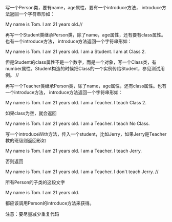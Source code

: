 写一个Person类，要有name，age属性，要有一个introduce方法，
introduce方法返回一个字符串形如：

My name is Tom. I am 21 years old.//

再写一个Student类继承Person类，除了name，age属性，还有要有class属性。也有一个introduce方法，
introduce方法返回一个字符串形如：

My name is Tom. I am 21 years old. I am a Student. I am at Class 2.

但是Student的class属性不是一个数字，而是一个对象，写一个Class类，有number属性。Student构造的时候把Class的一个实例传给Student，参见测试用例。
//

再写一个Teacher类继承Person类，除了name，age属性，还有class属性。也有一个introduce方法，
introduce方法返回一个字符串形如：

My name is Tom. I am 21 years old. I am a Teacher. I teach Class 2.

如果class为空，就会返回

My name is Tom. I am 21 years old. I am a Teacher. I teach No Class.

写一个introduceWith方法，传入一个student，比如Jerry，如果Jerry是Teacher教的班级则返回形如

My name is Tom. I am 21 years old. I am a Teacher. I teach Jerry.

否则返回

My name is Tom. I am 21 years old. I am a Teacher. I don't teach Jerry.
//

所有Person的子类的这段文字

My name is Tom. I am 21 years old.

都应该调用Person的introduce方法来获得。

注意：要尽量减少重复代码